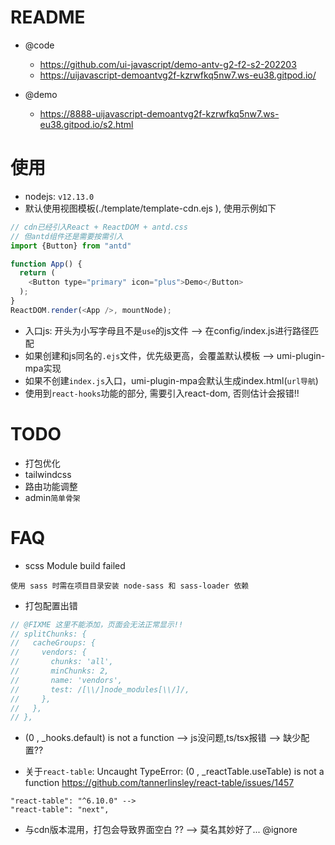# README

- @code
  - https://github.com/ui-javascript/demo-antv-g2-f2-s2-202203
  - https://uijavascript-demoantvg2f-kzrwfkq5nw7.ws-eu38.gitpod.io/

- @demo
  - https://8888-uijavascript-demoantvg2f-kzrwfkq5nw7.ws-eu38.gitpod.io/s2.html

# 使用

- nodejs: `v12.13.0`
- 默认使用视图模板(./template/template-cdn.ejs ), 使用示例如下

```js
// cdn已经引入React + ReactDOM + antd.css 
// 但antd组件还是需要按需引入
import {Button} from "antd"

function App() {
  return (
    <Button type="primary" icon="plus">Demo</Button>
  );
}
ReactDOM.render(<App />, mountNode);
```

- 入口js: 开头为小写字母且不是`use`的js文件 --> 在config/index.js进行路径匹配
- 如果创建和js同名的`.ejs`文件，优先级更高，会覆盖默认模板 --> umi-plugin-mpa实现
- 如果不创建`index.js`入口，umi-plugin-mpa会默认生成index.html(`url导航`)
- 使用到`react-hooks`功能的部分, 需要引入react-dom, 否则估计会报错!! 

# TODO

- 打包优化
- tailwindcss
- 路由功能调整
- admin`简单骨架`

# FAQ

- scss Module build failed

```
使用 sass 时需在项目目录安装 node-sass 和 sass-loader 依赖
```

- 打包配置出错

```java
// @FIXME 这里不能添加，页面会无法正常显示!!
// splitChunks: {
//   cacheGroups: {
//     vendors: {
//       chunks: 'all',
//       minChunks: 2,
//       name: 'vendors',
//       test: /[\\/]node_modules[\\/]/,
//     },
//   },
// },
```

- (0 , _hooks.default) is not a function --> js没问题,ts/tsx报错 --> 缺少配置??

- 关于`react-table`: Uncaught TypeError: (0 , _reactTable.useTable) is not a function
    https://github.com/tannerlinsley/react-table/issues/1457

```
"react-table": "^6.10.0" -->
"react-table": "next",
```

- 与cdn版本混用，打包会导致界面空白 ?? --> 莫名其妙好了... @ignore
